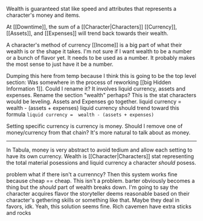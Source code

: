 Wealth is guaranteed stat like speed and attributes that represents a character's money and items.

At [[Downtime]], the sum of a [[Character|Characters]] [[Currency]], [[Assets]], and [[Expenses]] will trend back towards their wealth. 

A character's method of currency [[Income]] is a big part of what their wealth is or the shape it takes. I'm not sure if I want wealth to be a number or a bunch of flavor yet. It needs to be used as a number. It probably makes the most sense to just have it be a number.



Dumping this here from temp because I think this is going to be the top level section:
Was somewhere in the process of reworking [[big Hidden Information 1]]. Could I rename it? It involves liquid currency, assets and expenses. Rename the section "wealth" perhaps? This is the stat characters would be leveling.
Assets and Expenses go together.
liquid currency =  wealth - (assets + expenses)
liquid currency should trend toward this formula 
`liquid currency =  wealth - (assets + expenses)`

Setting specific currency is currency is money. Should I remove one of money/currency from that chain? It's more natural to talk about as money.

---

In Tabula, money is very abstract to avoid tedium and allow each setting to have its own currency. Wealth is [[Character|Characters]] stat representing the total material posessions and liquid currency a character *should* posess.

problem what if there isn't a currenncy? Then this system works fine because cheap == cheap. This isn't a problem. barter obviously becomes a thing but the *should* part of wealth breaks down. I'm going to say the character acquires flavor the storyteller deems reasonable based on their character's gethering skills or something like that. Maybe they deal in favors, idk. Yeah, this solution seems fine. Rich cavemen have extra sticks and rocks